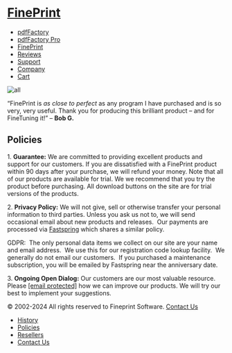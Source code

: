 [FinePrint](https://fineprint.com/ "FinePrint")
===============================================

* [pdfFactory](https://fineprint.com/pdf/)
* [pdfFactory Pro](https://fineprint.com/pdfp/)
* [FinePrint](https://fineprint.com/fp/)
* [Reviews](https://fineprint.com/reviews/)
* [Support](https://fineprint.com/support-topics/)
* [Company](https://fineprint.com/company/)
* [Cart](https://sites.fastspring.com/fineprint/order/contents "View Cart")

![all](https://fineprint.com/wp-content/themes/fineprint/images/all.png)

“FinePrint is _as close to perfect_ as any program I have purchased and is so very, very useful. Thank you for producing this brilliant product – and for FineTuning it!” – **Bob G.**

Policies
--------

1\. **Guarantee:** We are committed to providing excellent products and support for our customers. If you are dissatisfied with a FinePrint product within 90 days after your purchase, we will refund your money. Note that all of our products are available for trial. We we recommend that you try the product before purchasing. All download buttons on the site are for trial versions of the products.

2\. **Privacy Policy:** We will not give, sell or otherwise transfer your personal information to third parties. Unless you ask us not to, we will send occasional email about new products and releases.  Our payments are processed via [Fastspring](https://fastspring.com/c/gdpr-compliance-2018/) which shares a similar policy.

GDPR:  The only personal data items we collect on our site are your name and email address.  We use this for our registration code lookup facility.  We generally do not email our customers.  If you purchased a maintenance subscription, you will be emailed by Fastspring near the anniversary date.

3\. **Ongoing Open Dialog:** Our customers are our most valuable resource. Please [\[email protected\]](https://fineprint.com/cdn-cgi/l/email-protection) how we can improve our products. We will try our best to implement your suggestions.

© 2002-2024 All rights reserved to Fineprint Software. [Contact Us](https://fineprint.com/company/contact/)

* [History](https://fineprint.com/company/)
* [Policies](https://fineprint.com/company/policies/)
* [Resellers](https://fineprint.com/company/resellers/)
* [Contact Us](https://fineprint.com/company/contact/)
